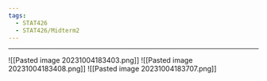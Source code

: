 ```yaml
---
tags:
  - STAT426
  - STAT426/Midterm2
---
```

---
![[Pasted image 20231004183403.png]]
![[Pasted image 20231004183408.png]]
![[Pasted image 20231004183707.png]]
